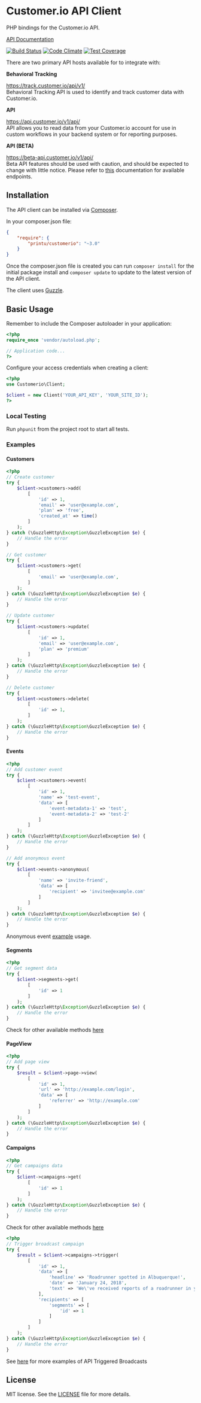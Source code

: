 # Customer.io API Client

PHP bindings for the Customer.io API.

[API Documentation](https://learn.customer.io/api/)

[![Build Status](https://travis-ci.org/printu/customerio.svg?branch=master)](https://travis-ci.org/printu/customerio)
[![Code Climate](https://codeclimate.com/github/printu/customerio/badges/gpa.svg)](https://codeclimate.com/github/printu/customerio)
[![Test Coverage](https://codeclimate.com/github/printu/customerio/badges/coverage.svg)](https://codeclimate.com/github/printu/customerio/coverage)

There are two primary API hosts available for to integrate with:

**Behavioral Tracking**

https://track.customer.io/api/v1/ \
Behavioral Tracking API is used to identify and track customer data with Customer.io.

**API**

https://api.customer.io/v1/api/ \
API allows you to read data from your Customer.io account for use in custom workflows in your backend system or for reporting purposes.

**API (BETA)**

https://beta-api.customer.io/v1/api/ \
Beta API features should be used with caution, and should be expected to change with little notice. Please refer to [this](https://customer.io/docs/api/#apitrackintroduction) documentation for available endpoints.
## Installation

The API client can be installed via [Composer](https://github.com/composer/composer).

In your composer.json file:

```json
{
    "require": {
        "printu/customerio": "~3.0"
    }
}
```

Once the composer.json file is created you can run `composer install` for the initial package install and `composer update` to update to the latest version of the API client.

The client uses [Guzzle](http://docs.guzzlephp.org/en/stable/).

## Basic Usage

Remember to include the Composer autoloader in your application:

```php
<?php
require_once 'vendor/autoload.php';

// Application code...
?>
```

Configure your access credentials when creating a client:

```php
<?php
use Customerio\Client;

$client = new Client('YOUR_API_KEY', 'YOUR_SITE_ID');
?>
```

### Local Testing

Run `phpunit` from the project root to start all tests.

### Examples

#### Customers

```php
<?php
// Create customer
try {
    $client->customers->add(
        [
            'id' => 1,
            'email' => 'user@example.com',
            'plan' => 'free',
            'created_at' => time()
        ]
    );
} catch (\GuzzleHttp\Exception\GuzzleException $e) {
    // Handle the error
}

// Get customer
try {
    $client->customers->get(
        [
            'email' => 'user@example.com',        
        ]
    );
} catch (\GuzzleHttp\Exception\GuzzleException $e) {
    // Handle the error
}

// Update customer
try {
    $client->customers->update(
        [
            'id' => 1,
            'email' => 'user@example.com',
            'plan' => 'premium'
        ]
    );
} catch (\GuzzleHttp\Exception\GuzzleException $e) {
    // Handle the error   
}

// Delete customer
try {
    $client->customers->delete(
        [
            'id' => 1,
        ]
    );
} catch (\GuzzleHttp\Exception\GuzzleException $e) {
    // Handle the error   
}
```

#### Events

```php
<?php
// Add customer event
try {
    $client->customers->event(
        [
            'id' => 1,
            'name' => 'test-event',
            'data' => [
                'event-metadata-1' => 'test',
                'event-metadata-2' => 'test-2'
            ]
        ]
    );
} catch (\GuzzleHttp\Exception\GuzzleException $e) {
    // Handle the error
}

// Add anonymous event
try {
    $client->events->anonymous(
        [
            'name' => 'invite-friend',
            'data' => [
                'recipient' => 'invitee@example.com'
            ]
        ]
    );
} catch (\GuzzleHttp\Exception\GuzzleException $e) {
    // Handle the error
}
```

Anonymous event [example](http://customer.io/docs/invitation-emails.html) usage.

#### Segments
```php
<?php
// Get segment data
try {
    $client->segments->get(
        [
            'id' => 1
        ]
    );
} catch (\GuzzleHttp\Exception\GuzzleException $e) {
    // Handle the error
}
```

Check for other available methods [here](https://customer.io/docs/api/#apibeta-apisegmentssegments_list)

#### PageView

```php
<?php
// Add page view
try {
    $result = $client->page->view(
        [
            'id' => 1,
            'url' => 'http://example.com/login',
            'data' => [
                'referrer' => 'http://example.com'
            ]
        ]
    );
} catch (\GuzzleHttp\Exception\GuzzleException $e) {
    // Handle the error
}
```

#### Campaigns

```php
<?php
// Get campaigns data
try {
    $client->campaigns->get(
        [
            'id' => 1
        ]
    );
} catch (\GuzzleHttp\Exception\GuzzleException $e) {
    // Handle the error
}
```

Check for other available methods [here](https://customer.io/docs/api/#apibeta-apicampaignscampaigns_get)

```php
<?php
// Trigger broadcast campaign
try {
    $result = $client->campaigns->trigger(
        [
            'id' => 1,
            'data' => [
                'headline' => 'Roadrunner spotted in Albuquerque!',
                'date' => 'January 24, 2018', 
                'text' => 'We\'ve received reports of a roadrunner in your immediate area! Head to your dashboard to view more information!' 
            ],
            'recipients' => [
                'segments' => [
                    'id' => 1
                ]
            ]
        ]
    );
} catch (\GuzzleHttp\Exception\GuzzleException $e) {
    // Handle the error
}
```

See [here](https://learn.customer.io/documentation/api-triggered-data-format.html) for more examples of API Triggered Broadcasts

## License

MIT license. See the [LICENSE](LICENSE) file for more details.